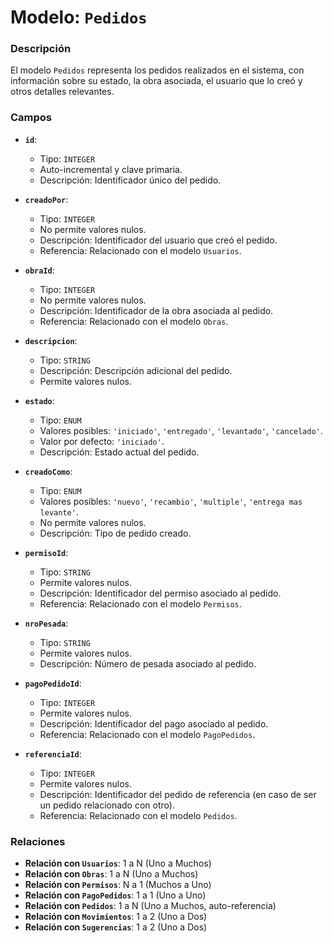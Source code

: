 # Modelo: `Pedidos`

### Descripción

El modelo `Pedidos` representa los pedidos realizados en el sistema, con información sobre su estado, la obra asociada, el usuario que lo creó y otros detalles relevantes.

### Campos

-   **`id`**:

    -   Tipo: `INTEGER`
    -   Auto-incremental y clave primaria.
    -   Descripción: Identificador único del pedido.

-   **`creadoPor`**:

    -   Tipo: `INTEGER`
    -   No permite valores nulos.
    -   Descripción: Identificador del usuario que creó el pedido.
    -   Referencia: Relacionado con el modelo `Usuarios`.

-   **`obraId`**:

    -   Tipo: `INTEGER`
    -   No permite valores nulos.
    -   Descripción: Identificador de la obra asociada al pedido.
    -   Referencia: Relacionado con el modelo `Obras`.

-   **`descripcion`**:

    -   Tipo: `STRING`
    -   Descripción: Descripción adicional del pedido.
    -   Permite valores nulos.

-   **`estado`**:

    -   Tipo: `ENUM`
    -   Valores posibles: `'iniciado'`, `'entregado'`, `'levantado'`, `'cancelado'`.
    -   Valor por defecto: `'iniciado'`.
    -   Descripción: Estado actual del pedido.

-   **`creadoComo`**:

    -   Tipo: `ENUM`
    -   Valores posibles: `'nuevo'`, `'recambio'`, `'multiple'`, `'entrega mas levante'`.
    -   No permite valores nulos.
    -   Descripción: Tipo de pedido creado.

-   **`permisoId`**:

    -   Tipo: `STRING`
    -   Permite valores nulos.
    -   Descripción: Identificador del permiso asociado al pedido.
    -   Referencia: Relacionado con el modelo `Permisos`.

-   **`nroPesada`**:

    -   Tipo: `STRING`
    -   Permite valores nulos.
    -   Descripción: Número de pesada asociado al pedido.

-   **`pagoPedidoId`**:

    -   Tipo: `INTEGER`
    -   Permite valores nulos.
    -   Descripción: Identificador del pago asociado al pedido.
    -   Referencia: Relacionado con el modelo `PagoPedidos`.

-   **`referenciaId`**:

    -   Tipo: `INTEGER`
    -   Permite valores nulos.
    -   Descripción: Identificador del pedido de referencia (en caso de ser un pedido relacionado con otro).
    -   Referencia: Relacionado con el modelo `Pedidos`.

### Relaciones

-   **Relación con `Usuarios`**: 1 a N (Uno a Muchos)
-   **Relación con `Obras`**: 1 a N (Uno a Muchos)
-   **Relación con `Permisos`**: N a 1 (Muchos a Uno)
-   **Relación con `PagoPedidos`**: 1 a 1 (Uno a Uno)
-   **Relación con `Pedidos`**: 1 a N (Uno a Muchos, auto-referencia)
-   **Relación con `Movimientos`**: 1 a 2 (Uno a Dos)
-   **Relación con `Sugerencias`**: 1 a 2 (Uno a Dos)
